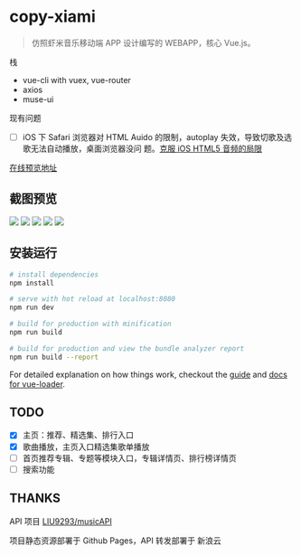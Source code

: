 # copy-xiami

> 仿照虾米音乐移动端 APP 设计编写的 WEBAPP，核心 Vue.js。

栈

- vue-cli with vuex, vue-router
- axios
- muse-ui

现有问题

- [ ] iOS 下 Safari 浏览器对 HTML Auido 的限制，autoplay 失效，导致切歌及选歌无法自动播放，桌面浏览器没问       题。[克服 iOS HTML5 音频的局限](http://www.ibm.com/developerworks/cn/web/wa-ioshtml5/index.html)


[在线预览地址](https://naraku777.github.io/copy-xiami/) 

## 截图预览

![](http://p1.bqimg.com/567571/6992aaaed2e4f8b9.jpg)
![](http://p1.bqimg.com/567571/674b0bd219fd74e0.jpg)
![](http://p1.bqimg.com/567571/e39e673d1258ef3c.jpg)
![](http://i1.piimg.com/567571/1c9118e73382492a.jpg)
![](http://i1.piimg.com/567571/abcb90deb701cb2b.jpg)



## 安装运行

``` bash
# install dependencies
npm install

# serve with hot reload at localhost:8080
npm run dev

# build for production with minification
npm run build

# build for production and view the bundle analyzer report
npm run build --report
```

For detailed explanation on how things work, checkout the [guide](http://vuejs-templates.github.io/webpack/) and [docs for vue-loader](http://vuejs.github.io/vue-loader).


## TODO

- [x] 主页：推荐、精选集、排行入口
- [x] 歌曲播放，主页入口精选集歌单播放
- [ ] 首页推荐专辑、专题等模块入口，专辑详情页、排行榜详情页
- [ ] 搜索功能

## THANKS

API 项目 [LIU9293/musicAPI](https://github.com/LIU9293/musicAPI)

项目静态资源部署于 Github Pages，API 转发部署于 新浪云

